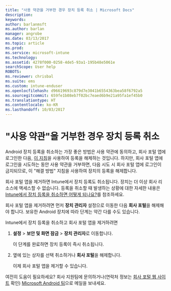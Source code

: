 ```yaml
---
title: "사용 약관을 거부한 경우 장치 등록 취소 | Microsoft Docs"
description: 
keywords: 
author: barlanmsft
ms.author: barlan
manager: angrobe
ms.date: 03/13/2017
ms.topic: article
ms.prod: 
ms.service: microsoft-intune
ms.technology: 
ms.assetid: 4278f000-0258-4de5-93a1-195b48e5061e
searchScope: User help
ROBOTS: 
ms.reviewer: chrisbal
ms.suite: ems
ms.custom: intune-enduser
ms.openlocfilehash: d96619693c879d7e3041b6554363bea58f6792a5
ms.sourcegitcommit: 659fe1b08eb7f02bc7eaed6b9e21a95fa1ef45b0
ms.translationtype: HT
ms.contentlocale: ko-KR
ms.lasthandoff: 10/03/2017
---
```

# <a name="unenroll-your-device-if-you-declined-terms-of-use"></a>"사용 약관"을 거부한 경우 장치 등록 취소

Android 장치 등록을 취소하는 가장 좋은 방법은 사용 약관에 동의하고, 회사 포털 앱에 로그인한 다음, [이 지침](unenroll-your-device-from-intune-android.md)을 사용하여 등록을 해제하는 것입니다. 하지만, 회사 포털 앱에 로그인을 시도하는 동안 사용 약관을 거부하면, 다음 시도 시 회사 포털 앱에 로그인이 금지되므로, 이 "해결 방법" 지침을 사용하여 장치의 등록을 해제합니다.

회사 포털 앱을 제거하면 Intune에서 장치 등록도 취소됩니다. 장치는 더 이상 회사 리소스에 액세스할 수 없습니다. 등록을 취소할 때 발생하는 상황에 대한 자세한 내용은 [Intune에서 장치 등록을 취소하면 어떻게 되나요?](what-happens-if-you-unenroll-your-device-from-intune-android.md)를 참조하세요.

회사 포털 앱을 제거하려면 먼저 **장치 관리자** 설정으로 이동한 다음 **회사 포털**을 해제해야 합니다. 보유한 Android 장치에 따라 단계는 약간 다를 수도 있습니다.

Intune에서 장치 등록을 취소하고 회사 포털 앱을 제거하려면

1.  **설정** &gt; **보안 및 화면 잠금** &gt; **장치 관리자**로 이동합니다.

    이 단계를 완료하면 장치 등록이 즉시 취소됩니다.

2.  옆에 있는 상자를 선택 취소하거나 **회사 포털**을 해제합니다.

    이제 회사 포털 앱을 제거할 수 있습니다.

여전히 도움이 필요하세요? 회사 지원팀에 문의하거나(연락처 정보는 [회사 포털 웹 사이트](https://portal.manage.microsoft.com) 확인) <a href="mailto:wintunedroidfbk@microsoft.com?subject=I'm having unenrolling my Android device&body=Describe the issue you're experiencing here.">Microsoft Android 팀</a>으로 메일을 보내세요.
